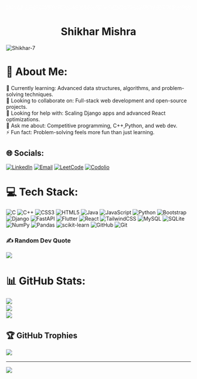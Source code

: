 ![Hello](Hello.gif)
<h1 align="center">Shikhar Mishra </h1>
<p align="left"> <img src="https://komarev.com/ghpvc/?username=Shikhar-7&label=Profile%20views&color=0e75b6&style=flat" alt="Shikhar-7" /> </p>


# 💫 About Me:
🌱 Currently learning: Advanced data structures, algorithms, and problem-solving techniques.<br>🤝 Looking to collaborate on: Full-stack web development and open-source projects.<br>💛 Looking for help with: Scaling Django apps and advanced React optimizations.<br>💬 Ask me about: Competitive programming, C++,Python, and web dev.<br>⚡ Fun fact: Problem-solving feels more fun than just learning.


## 🌐 Socials:
[![LinkedIn](https://img.shields.io/badge/LinkedIn-%230077B5.svg?logo=linkedin&logoColor=white)](https://linkedin.com/in/shikharmishra07) 
[![Email](https://img.shields.io/badge/Email-D14836?logo=gmail&logoColor=white)](mailto:shikharmishra682@gmail.com) 
[![LeetCode](https://img.shields.io/badge/LeetCode-000000?logo=LeetCode&logoColor=white)](https://leetcode.com/u/shikharmishra682/)
[![Codolio](https://img.shields.io/badge/Codolio-12100E?logo=codersrank&logoColor=white)](https://codolio.com/profile/%20Shikhar)



# 💻 Tech Stack:
![C](https://img.shields.io/badge/c-%2300599C.svg?style=for-the-badge&logo=c&logoColor=white) ![C++](https://img.shields.io/badge/c++-%2300599C.svg?style=for-the-badge&logo=c%2B%2B&logoColor=white) ![CSS3](https://img.shields.io/badge/css3-%231572B6.svg?style=for-the-badge&logo=css3&logoColor=white) ![HTML5](https://img.shields.io/badge/html5-%23E34F26.svg?style=for-the-badge&logo=html5&logoColor=white) ![Java](https://img.shields.io/badge/java-%23ED8B00.svg?style=for-the-badge&logo=openjdk&logoColor=white) ![JavaScript](https://img.shields.io/badge/javascript-%23323330.svg?style=for-the-badge&logo=javascript&logoColor=%23F7DF1E) ![Python](https://img.shields.io/badge/python-3670A0?style=for-the-badge&logo=python&logoColor=ffdd54) ![Bootstrap](https://img.shields.io/badge/bootstrap-%238511FA.svg?style=for-the-badge&logo=bootstrap&logoColor=white) ![Django](https://img.shields.io/badge/django-%23092E20.svg?style=for-the-badge&logo=django&logoColor=white) ![FastAPI](https://img.shields.io/badge/FastAPI-005571?style=for-the-badge&logo=fastapi) ![Flutter](https://img.shields.io/badge/Flutter-%2302569B.svg?style=for-the-badge&logo=Flutter&logoColor=white) ![React](https://img.shields.io/badge/react-%2320232a.svg?style=for-the-badge&logo=react&logoColor=%2361DAFB) ![TailwindCSS](https://img.shields.io/badge/tailwindcss-%2338B2AC.svg?style=for-the-badge&logo=tailwind-css&logoColor=white) ![MySQL](https://img.shields.io/badge/mysql-4479A1.svg?style=for-the-badge&logo=mysql&logoColor=white) ![SQLite](https://img.shields.io/badge/sqlite-%2307405e.svg?style=for-the-badge&logo=sqlite&logoColor=white) ![NumPy](https://img.shields.io/badge/numpy-%23013243.svg?style=for-the-badge&logo=numpy&logoColor=white) ![Pandas](https://img.shields.io/badge/pandas-%23150458.svg?style=for-the-badge&logo=pandas&logoColor=white) ![scikit-learn](https://img.shields.io/badge/scikit--learn-%23F7931E.svg?style=for-the-badge&logo=scikit-learn&logoColor=white) ![GitHub](https://img.shields.io/badge/github-%23121011.svg?style=for-the-badge&logo=github&logoColor=white) ![Git](https://img.shields.io/badge/git-%23F05033.svg?style=for-the-badge&logo=git&logoColor=white)

### ✍️ Random Dev Quote
![](https://quotes-github-readme.vercel.app/api?type=horizontal&theme=tokyonight)

# 📊 GitHub Stats:
![](https://github-readme-stats.vercel.app/api/top-langs/?username=Shikhar-7&theme=cobalt&hide_border=false&include_all_commits=true&count_private=true&layout=compact)<br/>
![](https://nirzak-streak-stats.vercel.app/?user=Shikhar-7&theme=cobalt&hide_border=false)<br/>
![](https://github-readme-stats.vercel.app/api?username=Shikhar-7&theme=cobalt&hide_border=false&include_all_commits=true&count_private=true)<br/>


## 🏆 GitHub Trophies
![](https://github-profile-trophy.vercel.app/?username=Shikhar-7&theme=radical&no-frame=false&no-bg=false&margin-w=4)

---
[![](https://visitcount.itsvg.in/api?id=Shikhar-7&icon=0&color=0)](https://visitcount.itsvg.in)

